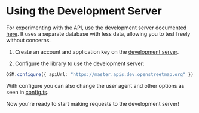 # Using the Development Server

For experimenting with the API, use the development server documented [here](https://wiki.openstreetmap.org/wiki/API_v0.6). It uses a separate database with less data, allowing you to test freely without concerns.

1. Create an account and application key on the [development server](https://master.apis.dev.openstreetmap.org/oauth2/applications).

2. Configure the library to use the development server:

``` ts
OSM.configure({ apiUrl: "https://master.apis.dev.openstreetmap.org" })
```

With configure you can also change the user agent and other options as seen in [config.ts](../src/config.ts).

Now you're ready to start making requests to the development server!
